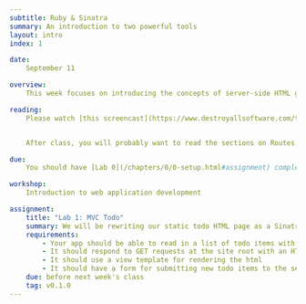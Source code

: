 ```yaml
---
subtitle: Ruby & Sinatra
summary: An introduction to two powerful tools
layout: intro
index: 1

date:
    September 11

overview:
    This week focuses on introducing the concepts of server-side HTML generation, HTTP requests, and basic Ruby and Sinatra syntax. In this chapter, you'll find some helpful tips on how to read and write file with Ruby, how to write a simple GET request

reading:
    Please watch [this screencast](https://www.destroyallsoftware.com/talks/wat) and complete the interactive lesson at http://tryruby.org/ **before class**.


    After class, you will probably want to read the sections on Routes, Conditions, and Static Files in the [Sinatra Readme](http://www.sinatrarb.com/intro.html). You may also want to check out the [MDN HTML Form Guide](https://developer.mozilla.org/en-US/docs/Web/Guide/HTML/Forms) ([section 1](https://developer.mozilla.org/en-US/docs/Web/Guide/HTML/Forms/My_first_HTML_form) and [section 5](https://developer.mozilla.org/en-US/docs/Web/Guide/HTML/Forms/Sending_and_retrieving_form_data) are particularly relevant).

due:
    You should have [Lab 0](/chapters/0/0-setup.html#assignment) completed before class.

workshop:
    Introduction to web application development

assignment:
    title: "Lab 1: MVC Todo"
    summary: We will be rewriting our static todo HTML page as a Sinatra application. Our app will read in a list of todo items from a text file and then render them as HTML when it recieves a GET request from the browser.
    requirements:
        - Your app should be able to read in a list of todo items with optional due dates from a text file
        - It should respond to GET requests at the site root with an HTML representation of your todo list that passes <a href="http://validator.w3.org">the w3c validator</a>.
        - It should use a view template for rendering the html
        - It should have a form for submitting new todo items to the server via a POST request.
    due: before next week's class
    tag: v0.1.0
---
```

